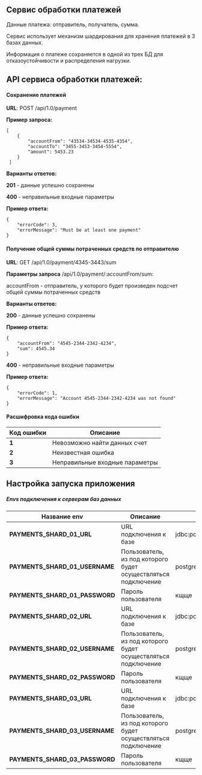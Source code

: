 ## Сервис обработки платежей

Данные платежа: отправитель, получатель, сумма.

Сервис использует механизм шардирования для хранения платежей в 3 базах данных.

Информация о платеже сохраняется в одной из трех БД для отказоустойчивости и распределения нагрузки.

## API сервиса обработки платежей:

#### Сохранение платежей

**URL**: POST /api/1.0/payment

**Пример запроса:**
```
[
    { 		
        "accountFrom": "43534-34534-4535-4354",
    	"accountTo": "3455-3453-3454-5554",
    	"amount": 5453.23
    }
 ]
```

**Варианты ответов:**

**201** - данные успешно сохранены

**400** - неправильные входные параметры

**Пример ответа:**
```
{
    "errorCode": 3,
    "errorMessage": "Must be at least one payment"
}
```

#### Получение общей суммы потраченных средств по отправителю

**URL**: GET /api/1.0/payment/4345-3443/sum

**Параметры запроса** /api/1.0/payment/:accountFrom/sum:

accountFrom - отправитель, у которого будет произведен подсчет общей суммы потраченных средств

**Варианты ответов:**

**200** - данные успешно сохранены

**Пример ответа:**
```
{
    "accountFrom": "4545-2344-2342-4234",
    "sum": 4545.34
}
```

**400** - неправильные входные параметры

**Пример ответа:**
```
{
    "errorCode": 1,
    "errorMessage": "Account 4545-2344-2342-4234 was not found"
}
```

#### Расшифровка кода ошибки

Код ошибки | Описание
------------ | ------------- 
**1** | Невозможно найти данных счет
**2** | Неизвестная ошибка
**3** | Неправильные входные параметры

## Настройка запуска приложения
##### Envs подключения к серверам баз данных

Название env | Описание | Значение по-умолчанию
------------ | ------------- | -------------
**PAYMENTS_SHARD_01_URL** | URL подключения к базе | jdbc:postgresql://localhost:5432/payments1
**PAYMENTS_SHARD_01_USERNAME** | Пользователь, из под которого будет осуществляться подключение | postgres
**PAYMENTS_SHARD_01_PASSWORD** | Пароль пользователя | кщще
**PAYMENTS_SHARD_02_URL** | URL подключения к базе | jdbc:postgresql://localhost:5432/payments2
**PAYMENTS_SHARD_02_USERNAME** | Пользователь, из под которого будет осуществляться подключение | postgres
**PAYMENTS_SHARD_02_PASSWORD** | Пароль пользователя | кщще
**PAYMENTS_SHARD_03_URL** | URL подключения к базе | jdbc:postgresql://localhost:5432/payments3
**PAYMENTS_SHARD_03_USERNAME** | Пользователь, из под которого будет осуществляться подключение | postgres
**PAYMENTS_SHARD_03_PASSWORD** | Пароль пользователя | кщще
